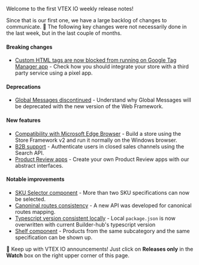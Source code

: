 Welcome to the first VTEX IO weekly release notes!

Since that is our first one, we have a large backlog of changes to communicate. 🚀 
The following key changes were not necessarily done in the last week, but in the last couple of months.

#### Breaking changes

-  [Custom HTML tags are now blocked from running on Google Tag Manager app](https://github.com/vtex-apps/release-notes/blob/master/week25-2019/custom-html-tags-are-now-blocked-from-running-on-google-tag-manager-app.md) - Check how you should integrate your store with a third party service using a pixel app. 

#### Deprecations

- [Global Messages discontinued](https://github.com/vtex-apps/release-notes/blob/master/week25-2019/global-messages-discontinued.md) - Understand why Global Messages will be deprecated with the new version of the Web Framework. 

#### New features

- [Compatibility with Microsoft Edge Browser](https://github.com/vtex-apps/release-notes/blob/master/week25-2019/compatibility-with-microsoft-edge-browser.md) - Build a store using the Store Framework v2 and run it normally on the Windows browser. 
- [B2B support](https://github.com/vtex-apps/release-notes/blob/master/week25-2019/B2B-support.md) - Authenticate users in closed sales channels using the Search API. 
- [Product Review apps](https://github.com/vtex-apps/release-notes/blob/master/week25-2019/product-review-apps.md) - Create your own Product Review apps with our abstract interfaces. 

#### Notable improvements

- [SKU Selector component](https://github.com/vtex-apps/release-notes/blob/master/week25-2019/sku-selector-component.md) - More than two SKU specifications can now be selected.
- [Canoninal routes consistency](https://github.com/vtex-apps/release-notes/blob/master/week25-2019/canonical-routes-consistency.md) - A new API was developed for canonical routes mapping. 
- [Typescript version consistent locally](https://github.com/vtex-apps/release-notes/blob/master/week25-2019/typescript-versions-consistent-locally.md) - Local `package.json` is now overwritten with current Builder-hub's typescript version
- [Shelf component](https://github.com/vtex-apps/release-notes/blob/master/week25-2019/shelf-component.md) - Products from the same subcategory and the same specification can be shown up. 

🔔 Keep up with VTEX IO announcements! Just click on <strong>Releases only</strong> in the <strong>Watch</strong> box on the right upper corner of this page.
